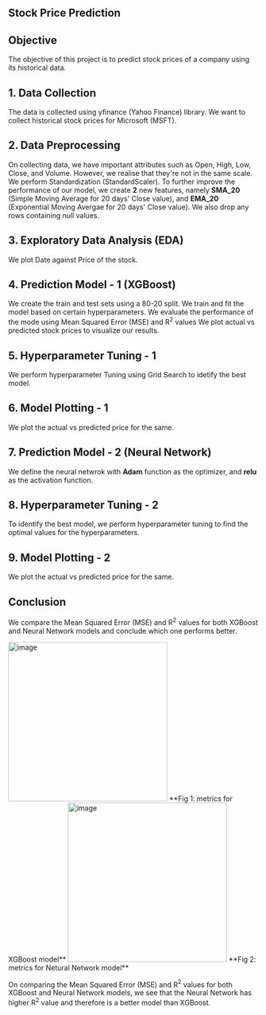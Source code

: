 ## Stock Price Prediction

## Objective
The objective of this project is to predict stock prices of a company using its historical data.

## 1. Data Collection
The data is collected using yfinance (Yahoo Finance) library.
We want to collect historical stock prices for Microsoft (MSFT).

## 2. Data Preprocessing 
On collecting data, we have important attributes such as Open, High, Low, Close, and Volume.
However, we realise that they're not in the same scale. We perform Standardization (StandardScaler).
To further improve the performance of our model, we create **2** new features, namely **SMA_20** (Simple Moving Average for 20 days' Close value), and **EMA_20** (Exponential Moving Avergae for 20 days' Close value).
We also drop any rows containing *null* values.

## 3. Exploratory Data Analysis (EDA)
We plot Date against Price of the stock.

## 4. Prediction Model - 1 (XGBoost)
We create the train and test sets using a 80-20 split.
We train and fit the model based on certain hyperparameters. We evaluate the performance of the mode using Mean Squared Error (MSE) and R$^{2}$ values
We plot actual vs predicted stock prices to visualize our results.

## 5. Hyperparameter Tuning - 1
We perform hyperparameter Tuning using Grid Search to idetify the best model.

## 6. Model Plotting - 1
We plot the actual vs predicted price for the same.

## 7. Prediction Model - 2 (Neural Network)
We define the neural netwrok with **Adam** function as the optimizer, and **relu** as the activation function.

## 8. Hyperparameter Tuning - 2
To identify the best model, we perform hyperparameter tuning to find the optimal values for the hyperparameters.

## 9. Model Plotting - 2
We plot the actual vs predicted price for the same.

## Conclusion
We compare the Mean Squared Error (MSE) and R$^{2}$ values for both XGBoost and Neural Network models and conclude which one performs better.

<img width="320" alt="image" src="https://github.com/mrohan2203/stock-price-prediction/assets/70047636/bb2c9c7c-392d-401f-8c7c-64aa5d4fbf06">
**Fig 1: metrics for XGBoost model**

<img width="320" alt="image" src="https://github.com/mrohan2203/stock-price-prediction/assets/70047636/10975660-379b-4890-a13c-0d6c812b7ee1">
**Fig 2: metrics for Netural Network model**

On comparing the Mean Squared Error (MSE) and R$^{2}$ values for both XGBoost and Neural Network models, we see that the Neural Network has higher R$^{2}$ value and therefore is a better model than XGBoost.



